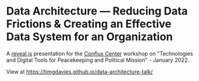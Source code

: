 # Data Architecture — Reducing Data Frictions & Creating an Effective Data System for an Organization

A [reveal.js](https://revealjs.com/) presentation for the [Conflux Center](https://www.confluxcenter.org/) workshop on "Technologies and Digital Tools for Peacekeeping and Political Mission" - January 2022.

View at https://timgdavies.github.io/data-architecture-talk/
